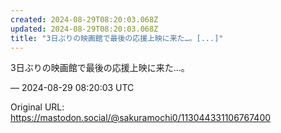 ```yaml
---
created: 2024-08-29T08:20:03.068Z
updated: 2024-08-29T08:20:03.068Z
title: "3日ぶりの映画館で最後の応援上映に来た…。[...]"
---
```


<p>3日ぶりの映画館で最後の応援上映に来た…。</p>

&mdash; 2024-08-29 08:20:03 UTC

Original URL: https://mastodon.social/@sakuramochi0/113044331106767400
